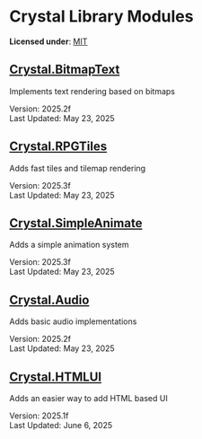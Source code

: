 # Crystal Library Modules

**Licensed under**: [MIT](https://github.com/Crystal2D/libs?tab=MIT-1-ov-file#readme)


## [Crystal.BitmapText](https://github.com/Crystal2D/libraries/tree/main/Crystal.BitmapText)
Implements text rendering based on bitmaps

Version: 2025.2f<br>
Last Updated: May 23, 2025

## [Crystal.RPGTiles](https://github.com/Crystal2D/libraries/tree/main/Crystal.RPGTiles)
Adds fast tiles and tilemap rendering

Version: 2025.3f<br>
Last Updated: May 23, 2025

## [Crystal.SimpleAnimate](https://github.com/Crystal2D/libraries/tree/main/Crystal.SimpleAnimate)

Adds a simple animation system

Version: 2025.3f<br>
Last Updated: May 23, 2025

## [Crystal.Audio](https://github.com/Crystal2D/libraries/tree/main/Crystal.Audio)

Adds basic audio implementations

Version: 2025.2f<br>
Last Updated: May 23, 2025

## [Crystal.HTMLUI](https://github.com/Crystal2D/libraries/tree/main/Crystal.HTMLUI)

Adds an easier way to add HTML based UI

Version: 2025.1f<br>
Last Updated: June 6, 2025